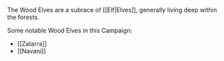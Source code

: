 The Wood Elves are a subrace of [[Elf|Elves]], generally living deep within the forests.

Some notable Wood Elves in this Campaign:
* [[Zatarra]]
* [[Navani]]